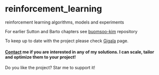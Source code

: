 # reinforcement_learning
reinforcement learning algorithms, models and experiments 


For earlier Sutton and Barto chapters see [buomsoo-kim](https://github.com/buomsoo-kim/Tabular-RL-with-Python) repository



To keep up to date with the project please check [Gigala](https://www.facebook.com/GigaTsk) page.

#### [Contact](https://www.facebook.com/GigaTsk) me if you are interested in any of my solutions. I can scale, tailor and optimize them to your project!

Do you like the project? Star me to support it!
